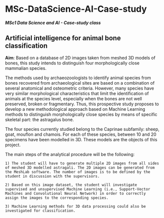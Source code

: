 # MSc-DataScience-AI-Case-study

***MSc1 Data Science and AI - Case-study class***


## Artificial intelligence for animal bone classification


**Aim**: Based on a database of 2D images taken from meshed 3D models of bones, this study intends
to distinguish four morphologically close mammalian species.


The methods used by archaeozoologists to identify animal species from bones recovered from archaeological sites are based on a combination of several anatomical and osteometric criteria. However, many species have very similar morphological characteristics that limit the identification of animals at the species level, especially when the bones are not well preserved, broken or fragmentary. Thus, this prospective study proposes to develop a new methodological approach based on Machine Learning methods to distinguish morphologically close species by means of specific skeletal part: the astragalus bone.

The four species currently studied belong to the Caprinae subfamily: sheep, goat, mouflon and chamois. For each of these species, between 10 and 20 specimens have been modelled in 3D. These models are the objects of this project.

The main steps of the analytical procedure will be the following:

    1) The student will have to generate multiple 2D images from all sides of meshed 3D modelled astragali. The 2D images can be generated from the MeshLab software. The number of images is to be defined by the student in discussion with the supervisors.

    2) Based on this image dataset, the student will investigate supervised and unsupervised Machine Learning (i.e., Support-Vector Machines and Convolutional Neural Network) in order to correctly assign the images to the corresponding species.

    3) Machine Learning methods for 3D data processing could also be investigated for classification.